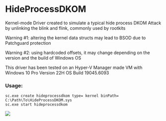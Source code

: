 # HideProcessDKOM

Kernel-mode Driver created to simulate a typical hide process DKOM Attack by unlinking the blink and flink, commonly used by rootkits

Warning #1: altering the kernel data structs may lead to BSOD due to Patchguard protection

Warning #2: using hardcoded offsets, it may change depending on the version and the build of Windows OS

This driver has been tested on an Hyper-V Manager made VM with Windows 10 Pro Version 22H OS Build 19045.6093

### Usage:

```
sc.exe create hideprocessdkom type= kernel binPath= C:\Path\To\HideProcessDKOM.sys
sc.exe start hideprocessdkom
```

![](Demo.gif)